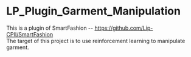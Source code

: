 # LP_Plugin_Garment_Manipulation  
This is a plugin of SmartFashion -- https://github.com/Lip-CPII/SmartFashion  
The target of this project is to use reinforcement learning to manipulate garment.  

